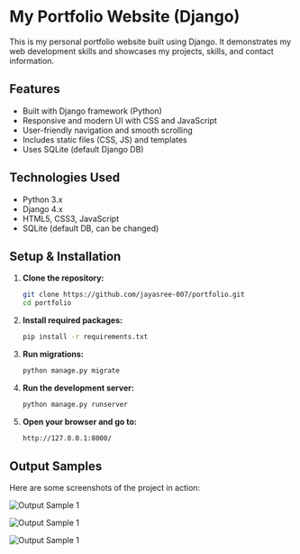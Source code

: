 # My Portfolio Website (Django)

This is my personal portfolio website built using Django. It demonstrates my web development skills and showcases my projects, skills, and contact information.

## Features

- Built with Django framework (Python)
- Responsive and modern UI with CSS and JavaScript
- User-friendly navigation and smooth scrolling
- Includes static files (CSS, JS) and templates
- Uses SQLite (default Django DB) 

## Technologies Used

- Python 3.x
- Django 4.x
- HTML5, CSS3, JavaScript
- SQLite (default DB, can be changed)

## Setup & Installation

1. **Clone the repository:**

   ```bash
   git clone https://github.com/jayasree-007/portfolio.git
   cd portfolio
2. **Install required packages:**

   ```bash
   pip install -r requirements.txt
3. **Run migrations:**

    ```bash
    python manage.py migrate
4. **Run the development server:**

    ```bash
    python manage.py runserver
5. **Open your browser and go to:**

    ```bash
    http://127.0.0.1:8000/

## Output Samples

Here are some screenshots of the project in action:

![Output Sample 1](output/output1.png)

![Output Sample 1](output/output2.png)

![Output Sample 1](output/output3.png)


